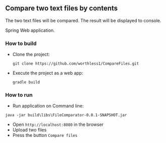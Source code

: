 ## Compare two text files by contents

The two text files will be compared.
The result will be displayed to console.

Spring Web application.

### How to build
* Clone the project:

  `git clone https://github.com/worthless1/CompareFiles.git`


* Execute the project as a web app:

  `gradle build`

### How to run
* Run application on Command line:
```
java -jar build\libs\FileComparator-0.0.1-SNAPSHOT.jar
```
* Open `http://localhost:8080` in the browser
* Upload two files
* Press the button `Compare files`

